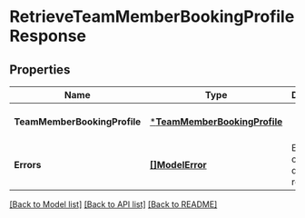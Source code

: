 # RetrieveTeamMemberBookingProfileResponse

## Properties

 Name                         | Type                                                         | Description                              | Notes                        
------------------------------|--------------------------------------------------------------|------------------------------------------|------------------------------
 **TeamMemberBookingProfile** | [***TeamMemberBookingProfile**](TeamMemberBookingProfile.md) |                                          | [optional] [default to null] 
 **Errors**                   | [**[]ModelError**](Error.md)                                 | Errors that occurred during the request. | [optional] [default to null] 

[[Back to Model list]](../README.md#documentation-for-models) [[Back to API list]](../README.md#documentation-for-api-endpoints) [[Back to README]](../README.md)

